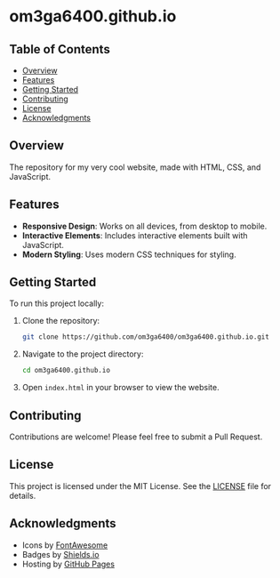 # om3ga6400.github.io

## Table of Contents
- [Overview](#overview)
- [Features](#features)
- [Getting Started](#getting-started)
- [Contributing](#contributing)
- [License](#license)
- [Acknowledgments](#acknowledgments)

## Overview
The repository for my very cool website, made with HTML, CSS, and JavaScript.

## Features
- **Responsive Design**: Works on all devices, from desktop to mobile.
- **Interactive Elements**: Includes interactive elements built with JavaScript.
- **Modern Styling**: Uses modern CSS techniques for styling.

## Getting Started
To run this project locally:

1. Clone the repository:
    ```sh
    git clone https://github.com/om3ga6400/om3ga6400.github.io.git
    ```
2. Navigate to the project directory:
    ```sh
    cd om3ga6400.github.io
    ```
3. Open `index.html` in your browser to view the website.

## Contributing
Contributions are welcome! Please feel free to submit a Pull Request.

## License
This project is licensed under the MIT License. See the [LICENSE](LICENSE) file for details.

## Acknowledgments
- Icons by [FontAwesome](https://fontawesome.com)
- Badges by [Shields.io](https://shields.io)
- Hosting by [GitHub Pages](https://pages.github.com)
